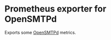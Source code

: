 Prometheus exporter for OpenSMTPd
=================================

Exports some [OpenSMTPd](https://www.opensmtpd.org) metrics.
